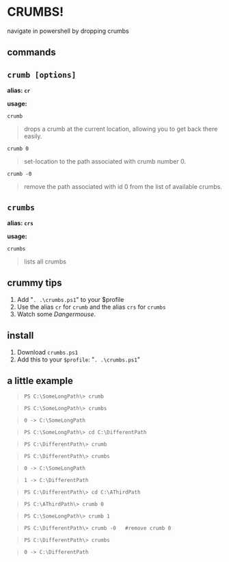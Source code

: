 CRUMBS!
======

navigate in powershell by dropping crumbs


commands
------------
## `crumb [options]`

**alias: `cr`**


**usage:**

`crumb`
>drops a crumb at the current location, allowing you to get back there easily.

`crumb 0`
> set-location to the path associated with crumb number 0.

`crumb -0`
> remove the path associated with id 0 from the list of available crumbs.


## `crumbs`

**alias: `crs`**

**usage:**

`crumbs`
> lists all crumbs

crummy tips
----

1. Add "`. .\crumbs.ps1`" to your $profile
2. Use the alias `cr` for `crumb` and the alias `crs` for `crumbs`
3. Watch some _Dangermouse_.


install
-------

1. Download `crumbs.ps1`
2. Add this to your `$profile`: "`. .\crumbs.ps1`"



a little example
-----

> `PS C:\SomeLongPath\> crumb`

> `PS C:\SomeLongPath\> crumbs`

> `0 -> C:\SomeLongPath`

> `PS C:\SomeLongPath\> cd C:\DifferentPath`

> `PS C:\DifferentPath\> crumb`

> `PS C:\DifferentPath\> crumbs`

> `0 -> C:\SomeLongPath`

> `1 -> C:\DifferentPath`

> `PS C:\DifferentPath\> cd C:\AThirdPath`

> `PS C:\AThirdPath\> crumb 0`

> `PS C:\SomeLongPath\> crumb 1`

>`PS C:\DifferentPath\> crumb -0   #remove crumb 0`

> `PS C:\DifferentPath\> crumbs`

> `0 -> C:\DifferentPath`





